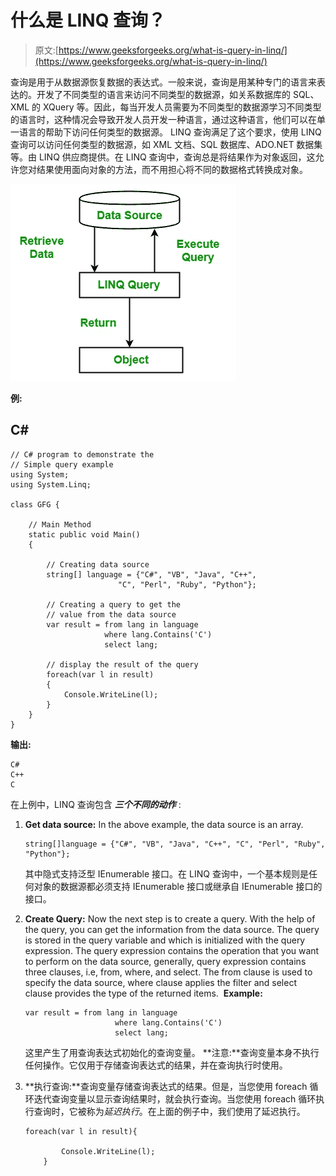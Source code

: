 # 什么是 LINQ 查询？

> 原文:[https://www.geeksforgeeks.org/what-is-query-in-linq/](https://www.geeksforgeeks.org/what-is-query-in-linq/)

查询是用于从数据源恢复数据的表达式。一般来说，查询是用某种专门的语言来表达的。开发了不同类型的语言来访问不同类型的数据源，如关系数据库的 SQL、XML 的 XQuery 等。因此，每当开发人员需要为不同类型的数据源学习不同类型的语言时，这种情况会导致开发人员开发一种语言，通过这种语言，他们可以在单一语言的帮助下访问任何类型的数据源。
LINQ 查询满足了这个要求，使用 LINQ 查询可以访问任何类型的数据源，如 XML 文档、SQL 数据库、ADO.NET 数据集等。由 LINQ 供应商提供。在 LINQ 查询中，查询总是将结果作为对象返回，这允许您对结果使用面向对象的方法，而不用担心将不同的数据格式转换成对象。

![](img/4eb13338cd356607cc7607f4f43dc3dd.png)

**例:**

## C#

```
// C# program to demonstrate the 
// Simple query example
using System;
using System.Linq;

class GFG {

    // Main Method
    static public void Main()
    {

        // Creating data source
        string[] language = {"C#", "VB", "Java", "C++", 
                        "C", "Perl", "Ruby", "Python"};

        // Creating a query to get the 
        // value from the data source
        var result = from lang in language
                     where lang.Contains('C')
                     select lang;

        // display the result of the query
        foreach(var l in result)
        {
            Console.WriteLine(l);
        }
    }
}
```

**输出:**

```
C#
C++
C
```

在上例中，LINQ 查询包含 ***三个不同的动作*** :

1.  **Get data source:** In the above example, the data source is an array.

    ```
    string[]language = {"C#", "VB", "Java", "C++", "C", "Perl", "Ruby", "Python"};
    ```

    其中隐式支持泛型 IEnumerable <t>接口。在 LINQ 查询中，一个基本规则是任何对象的数据源都必须支持 IEnumerable <t>接口或继承自 IEnumerable <t>接口的接口。</t></t></t>

2.  **Create Query:** Now the next step is to create a query. With the help of the query, you can get the information from the data source. The query is stored in the query variable and which is initialized with the query expression. The query expression contains the operation that you want to perform on the data source, generally, query expression contains three clauses, i.e, from, where, and select. The from clause is used to specify the data source, where clause applies the filter and select clause provides the type of the returned items. 
    **Example:**

    ```
    var result = from lang in language
                        where lang.Contains('C')
                        select lang;
    ```

    这里产生了用查询表达式初始化的查询变量。
    **注意:**查询变量本身不执行任何操作。它仅用于存储查询表达式的结果，并在查询执行时使用。

3.  **执行查询:**查询变量存储查询表达式的结果。但是，当您使用 foreach 循环迭代查询变量以显示查询结果时，就会执行查询。当您使用 foreach 循环执行查询时，它被称为*延迟执行*。在上面的例子中，我们使用了延迟执行。

    ```
    foreach(var l in result){

            Console.WriteLine(l);
        }
    ```